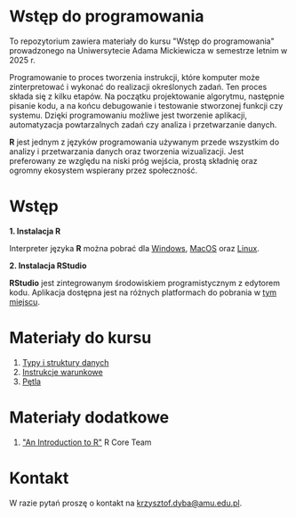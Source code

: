 # Wstęp do programowania

To repozytorium zawiera materiały do kursu "Wstęp do programowania" prowadzonego
na Uniwersytecie Adama Mickiewicza w semestrze letnim w 2025 r.

Programowanie to proces tworzenia instrukcji, które komputer może zinterpretować i wykonać
do realizacji określonych zadań. Ten proces składa się z kilku etapów. Na początku
projektowanie algorytmu, następnie pisanie kodu, a na końcu debugowanie i testowanie 
stworzonej funkcji czy systemu. Dzięki programowaniu możliwe jest tworzenie aplikacji,
automatyzacja powtarzalnych zadań czy analiza i przetwarzanie danych.

**R** jest jednym z języków programowania używanym przede wszystkim do analizy i
przetwarzania danych oraz tworzenia wizualizacji. Jest preferowany ze względu na niski
próg wejścia, prostą składnię oraz ogromny ekosystem wspierany przez społeczność.

# Wstęp

**1. Instalacja R**

Interpreter języka **R** można pobrać dla [Windows](https://cloud.r-project.org/bin/windows/base/R-4.4.2-win.exe),
[MacOS](https://cran.r-project.org/bin/macosx/) oraz [Linux](https://cloud.r-project.org/bin/linux/).

**2. Instalacja RStudio**

**RStudio** jest zintegrowanym środowiskiem programistycznym z edytorem kodu.
Aplikacja dostępna jest na różnych platformach do pobrania w [tym miejscu](https://posit.co/download/rstudio-desktop/).

# Materiały do kursu

1. [Typy i struktury danych](https://kadyb.github.io/intro2025/cwiczenia/01_Typy_struktury_danych.html)
2. [Instrukcje warunkowe](https://kadyb.github.io/intro2025/cwiczenia/02_Instrukcje_warunkowe.html)
3. [Pętla](https://kadyb.github.io/intro2025/cwiczenia/03_Petla.html)

# Materiały dodatkowe

1. ["An Introduction to R"](https://cran.r-project.org/doc/manuals/r-release/R-intro.pdf) R Core Team

# Kontakt 

W razie pytań proszę o kontakt na <krzysztof.dyba@amu.edu.pl>.

